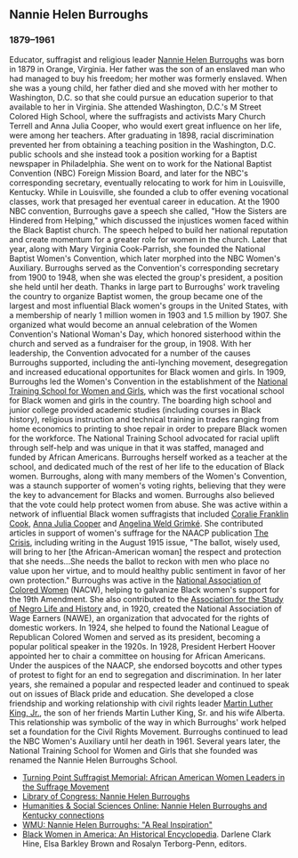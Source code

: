 ## Nannie Helen Burroughs
### 1879&#8211;1961
Educator, suffragist and religious leader [Nannie Helen Burroughs](/search?q=Nannie+Burroughs) was born in 1879 in Orange, Virginia. Her father was the son of an enslaved man who had managed to buy his freedom; her mother was formerly enslaved. When she was a young child, her father died and she moved with her mother to Washington, D.C. so that she could pursue an education superior to that available to her in Virginia. She attended Washington, D.C.'s M Street Colored High School, where the suffragists and activists Mary Church Terrell and Anna Julia Cooper, who would exert great influence on her life, were among her teachers. After graduating in 1898, racial discrimination prevented her from obtaining a teaching position in the Washington, D.C. public schools and she instead took a position working for a Baptist newspaper in Philadelphia. She went on to work for the National Baptist Convention (NBC) Foreign Mission Board, and later for the NBC's corresponding secretary, eventually relocating to work for him in Louisville, Kentucky. While in Louisville, she founded a club to offer evening vocational classes, work that presaged her eventual career in education. At the 1900 NBC convention, Burroughs gave a speech she called, "How the Sisters are Hindered from Helping," which discussed the injustices women faced within the Black Baptist church. The speech helped to build her national reputation and create momentum for a greater role for women in the church. Later that year, along with Mary Virginia Cook-Parrish, she founded the National Baptist Women's Convention, which later morphed into the NBC Women's Auxiliary. Burroughs served as the Convention's corresponding secretary from 1900 to 1948, when she was elected the group's president, a position she held until her death. Thanks in large part to Burroughs' work traveling the country to organize Baptist women, the group became one of the largest and most influential Black women's groups in the United States, with a membership of nearly 1 million women in 1903 and 1.5 million by 1907. She organized what would become an annual celebration of the Women Convention's National Woman's Day, which honored sisterhood within the church and served as a fundraiser for the group, in 1908. With her leadership, the Convention advocated for a number of the causes Burroughs supported, including the anti-lynching  movement, desegregation and increased educational opportunites for Black women and girls. In 1909, Burroughs led the Women's Convention in the establishment of the [National Training School for Women and Girls](/search?q=National+Training+School+for+Women+and+Girls), which was the first vocational school for Black women and girls in the country. The boarding high school and junior college provided academic studies (including courses in Black history), religious instruction and technical training in trades ranging from home economics to printing to shoe repair in order to prepare Black women for the workforce. The National Training School advocated for racial uplift through self-help and was unique in that it was staffed, managed and funded by African Americans. Burroughs herself worked as a teacher at the school, and dedicated much of the rest of her life to the education of Black women. Burroughs, along with many members of the Women's Convention, was a staunch supporter of women's voting rights, believing that they were the key to advancement for Blacks and women. Burroughs also believed that the vote could help protect women from abuse. She  was active within a network of influential Black women suffragists that included [Coralie Franklin Cook](/search?q=Coralie+Franklin+Cook), [Anna Julia Cooper](/search?q=Anna+Cooper) and [Angelina Weld Grimk&eacute;](/search?q=Angelina+Weld+Grimke). She contributed articles in support of women's suffrage for the NAACP publication [The Crisis](/search?q=The+Crisis), including writing in the August 1915 issue, "The ballot, wisely used, will bring to her \[the African-American woman\] the respect and protection that she needs...She needs the ballot to reckon with men who place no value upon her virtue, and to mould healthy public sentiment in favor of her own protection." Burroughs was active in the [National Association of Colored Women](/search?q=National+Association+of+Colored+Women) (NACW), helping to galvanize Black women's support for  the 19th Amendment. She also contributed to the [Association for the Study of Negro Life and History](/search?q=Association+for+the+Study+of+Negro+Life+and+History) and, in 1920, created the National Association of Wage Earners (NAWE), an organization that advocated for the rights of domestic workers. In 1924, she helped to found the National League of Republican Colored Women and served as its president, becoming a popular political speaker in the 1920s. In 1928, President Herbert Hoover appointed her to chair a committee on housing for African Americans. Under the auspices of the NAACP, she endorsed boycotts and other types of protest to fight for an end to segregation and discrimination. In her later years, she remained a popular and respected leader and continued to speak out on issues of Black pride and education. She developed a close friendship and working relationship with civil rights leader [Martin Luther King, Jr.](/search?q=Martin+Luther+King+Jr), the son of her friends Martin Luther King, Sr. and his wife Alberta. This relationship was symbolic of the way in which Burroughs' work helped set a foundation for the Civil Rights Movement. Burroughs continued to lead the NBC Women's Auxiliary until her death in 1961. Several years later, the National Training School for Women and Girls that she founded was renamed the Nannie Helen Burroughs School.

* [Turning Point Suffragist Memorial: African American Women Leaders in the Suffrage Movement](https://suffragistmemorial.org/african-american-women-leaders-in-the-suffrage-movement/)
* [Library of Congress: Nannie Helen Burroughs](https://www.loc.gov/exhibitions/women-fight-for-the-vote/about-this-exhibition/more-to-the-movement/nannie-helen-burroughs/)
* [Humanities &amp; Social Sciences Online: Nannie Helen Burroughs and Kentucky connections](https://networks.h-net.org/node/2289/discussions/168018/nannie-helen-burroughs-and-kentucky-connections)
* [WMU: Nannie Helen Burroughs: "A Real Inspiration"](http://www.wmu.com/?q=article/church/wmu-blog/adult-resource-team/nannie-helen-burroughs-%E2%80%9C-real-inspiration%E2%80%9D)
* [Black Women in America: An Historical Encyclopedia](https://www.goodreads.com/book/show/1449467.Black_Women_in_America). Darlene Clark Hine, Elsa Barkley Brown and Rosalyn Terborg-Penn, editors.